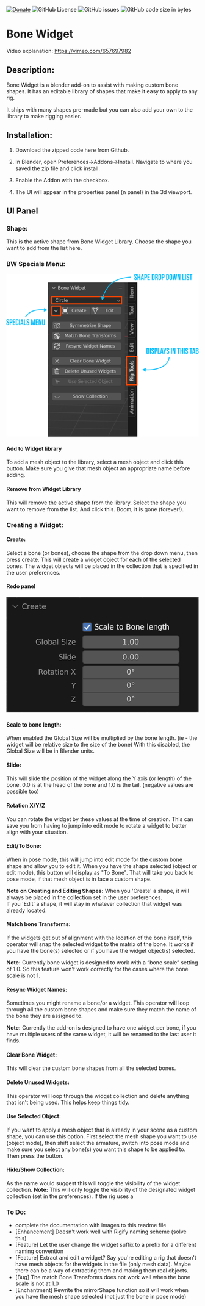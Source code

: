 [![Donate](https://img.shields.io/endpoint?url=https%3A%2F%2Fraw.githubusercontent.com%2FBlenderDefender%2FBlenderDefender%2Fshields_endpoint%2FBONEWIDGET.json)](https://bd-links.netlify.app/bone-widget)
![GitHub License](https://img.shields.io/github/license/BlenderDefender/boneWidget?color=brightgreen&style=for-the-badge)
![GitHub issues](https://img.shields.io/github/issues/BlenderDefender/boneWidget?style=for-the-badge)
![GitHub code size in bytes](https://img.shields.io/github/languages/code-size/BlenderDefender/boneWidget?style=for-the-badge)

# Bone Widget

Video explanation:
https://vimeo.com/657697982

## Description:

Bone Widget is a blender add-on to assist with making custom bone shapes. It has an editable library of shapes that make it easy to apply to any rig.

It ships with many shapes pre-made but you can also add your own to the library to make rigging easier.

## Installation:

1. Download the zipped code here from Github.

2. In Blender, open Preferences->Addons->Install. Navigate to where you saved the zip file and click install.
3. Enable the Addon with the checkbox.
4. The UI will appear in the properties panel (n panel) in the 3d viewport.

## UI Panel

### Shape:

This is the active shape from Bone Widget Library.
Choose the shape you want to add from the list here.

### BW Specials Menu:

![drawing](images/bone_widget_UI.png)

#### Add to Widget library

To add a mesh object to the library, select a mesh object and click this button.
Make sure you give that mesh object an appropriate name before adding.

#### Remove from Widget Library

This will remove the active shape from the library.
Select the shape you want to remove from the list. And click this. Boom, it is gone (forever!).

### Creating a Widget:

#### Create:

Select a bone (or bones), choose the shape from the drop down menu, then press create.
This will create a widget object for each of the selected bones. The widget objects will be placed in the collection that is specified in the user preferences.

#### Redo panel

![drawing](images/bone_widget_redo_panel.png)

#### Scale to bone length:

When enabled the Global Size will be multiplied by the bone length. (ie - the widget will be relative size to the size of the bone)
With this disabled, the Global Size will be in Blender units.

#### Slide:

This will slide the position of the widget along the Y axis (or length) of the bone. 0.0 is at the head of the bone and 1.0 is the tail. (negative values are possible too)

#### Rotation X/Y/Z

You can rotate the widget by these values at the time of creation. This can save you from having to jump into edit mode to rotate a widget to better align with your situation.

#### Edit/To Bone:

When in pose mode, this will jump into edit mode for the custom bone shape and allow you to edit it.
When you have the shape selected (object or edit mode), this button will display as "To Bone". That will take you back to pose mode, if that mesh object is in face a custom shape.

**Note on Creating and Editing Shapes:**
When you 'Create' a shape, it will always be placed in the collection set in the user preferences.<br>
If you 'Edit' a shape, it will stay in whatever collection that widget was already located.

#### Match bone Transforms:

If the widgets get out of alignment with the location of the bone itself, this operator will snap the selected widget to the matrix of the bone. It works if you have the bone(s) selected or if you have the widget object(s) selected.

**Note:**
Currently bone widget is designed to work with a “bone scale” setting of 1.0. So this feature won't work correctly for the cases where the bone scale is not 1.

#### Resync Widget Names:

Sometimes you might rename a bone/or a widget. This operator will loop through all the custom bone shapes and make sure they match the name of the bone they are assigned to.

**Note:**
Currently the add-on is designed to have one widget per bone, if you have multiple users of the same widget, it will be renamed to the last user it finds.

#### Clear Bone Widget:

This will clear the custom bone shapes from all the selected bones.

#### Delete Unused Widgets:

This operator will loop through the widget collection and delete anything that isn't being used. This helps keep things tidy.

#### Use Selected Object:

If you want to apply a mesh object that is already in your scene as a custom shape, you can use this option.
First select the mesh shape you want to use (object mode), then shift select the armature, switch into pose mode and make sure you select any bone(s) you want this shape to be applied to. Then press the button.

#### Hide/Show Collection:

As the name would suggest this will toggle the visibility of the widget collection.
**Note:**
This will only toggle the visibility of the designated widget collection (set in the preferences). If the rig uses a

### To Do:

- complete the documentation with images to this readme file
- [Enhancement] Doesn't work well with Rigify naming scheme (solve this)
- [Feature] Let the user change the widget suffix to a prefix for a different naming convention
- [Feature] Extract and edit a widget? Say you're editing a rig that doesn't have mesh objects for the widgets in the file (only mesh data).
  Maybe there can be a way of extracting them and making them real objects.
- [Bug] The match Bone Transforms does not work well when the bone scale is not at 1.0
- [Enchantment] Rewrite the mirrorShape function so it will work when you have the mesh shape selected (not just the bone in pose mode)
